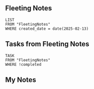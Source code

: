 
## Fleeting Notes
```dataview
LIST
FROM "FleetingNotes"
WHERE created_date = date(2025-02-13) 
```

## Tasks from Fleeting Notes
```dataview
TASK
FROM "FleetingNotes"
WHERE !completed
```

## My Notes
